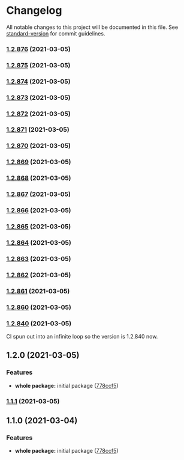 # Changelog

All notable changes to this project will be documented in this file. See [standard-version](https://github.com/conventional-changelog/standard-version) for commit guidelines.

### [1.2.876](https://gitlab.com/megabyte-space/npm/prettier-config/compare/v1.2.875...v1.2.876) (2021-03-05)

### [1.2.875](https://gitlab.com/megabyte-space/npm/prettier-config/compare/v1.2.874...v1.2.875) (2021-03-05)

### [1.2.874](https://gitlab.com/megabyte-space/npm/prettier-config/compare/v1.2.873...v1.2.874) (2021-03-05)

### [1.2.873](https://gitlab.com/megabyte-space/npm/prettier-config/compare/v1.2.872...v1.2.873) (2021-03-05)

### [1.2.872](https://gitlab.com/megabyte-space/npm/prettier-config/compare/v1.2.871...v1.2.872) (2021-03-05)

### [1.2.871](https://gitlab.com/megabyte-space/npm/prettier-config/compare/v1.2.870...v1.2.871) (2021-03-05)

### [1.2.870](https://gitlab.com/megabyte-space/npm/prettier-config/compare/v1.2.869...v1.2.870) (2021-03-05)

### [1.2.869](https://gitlab.com/megabyte-space/npm/prettier-config/compare/v1.2.868...v1.2.869) (2021-03-05)

### [1.2.868](https://gitlab.com/megabyte-space/npm/prettier-config/compare/v1.2.867...v1.2.868) (2021-03-05)

### [1.2.867](https://gitlab.com/megabyte-space/npm/prettier-config/compare/v1.2.866...v1.2.867) (2021-03-05)

### [1.2.866](https://gitlab.com/megabyte-space/npm/prettier-config/compare/v1.2.865...v1.2.866) (2021-03-05)

### [1.2.865](https://gitlab.com/megabyte-space/npm/prettier-config/compare/v1.2.864...v1.2.865) (2021-03-05)

### [1.2.864](https://gitlab.com/megabyte-space/npm/prettier-config/compare/v1.2.863...v1.2.864) (2021-03-05)

### [1.2.863](https://gitlab.com/megabyte-space/npm/prettier-config/compare/v1.2.862...v1.2.863) (2021-03-05)

### [1.2.862](https://gitlab.com/megabyte-space/npm/prettier-config/compare/v1.2.861...v1.2.862) (2021-03-05)

### [1.2.861](https://gitlab.com/megabyte-space/npm/prettier-config/compare/v1.2.860...v1.2.861) (2021-03-05)

### [1.2.860](https://gitlab.com/megabyte-space/npm/prettier-config/compare/v1.2.859...v1.2.860) (2021-03-05)

### [1.2.840](https://gitlab.com/megabyte-space/npm/prettier-config/compare/v1.2.839...v1.2.840) (2021-03-05)

CI spun out into an infinite loop so the version is 1.2.840 now.

## 1.2.0 (2021-03-05)


### Features

* **whole package:** initial package ([778ccf5](https://gitlab.com/megabyte-space/npm/prettier-config/commit/778ccf5a24194e74e58ddd7ed8e71a683f8ae652))

### [1.1.1](https://gitlab.com/megabyte-space/npm/prettier-config/compare/v1.1.0...v1.1.1) (2021-03-05)

## 1.1.0 (2021-03-04)


### Features

* **whole package:** initial package ([778ccf5](https://gitlab.com/megabyte-space/npm/prettier-config/commit/778ccf5a24194e74e58ddd7ed8e71a683f8ae652))
